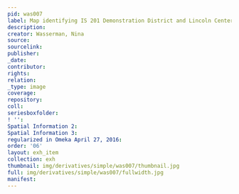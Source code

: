```yaml
---
pid: was007
label: Map identifying IS 201 Demonstration District and Lincoln Center for the Arts
description:
creator: Wasserman, Nina
source:
sourcelink:
publisher:
_date:
contributor:
rights:
relation:
_type: image
coverage:
repository:
coll:
seriesboxfolder:
! '':
Spatial Information 2:
Spatial Information 3:
regularized in Omeka April 27, 2016:
order: '06'
layout: exh_item
collection: exh
thumbnail: img/derivatives/simple/was007/thumbnail.jpg
full: img/derivatives/simple/was007/fullwidth.jpg
manifest:
---
```

